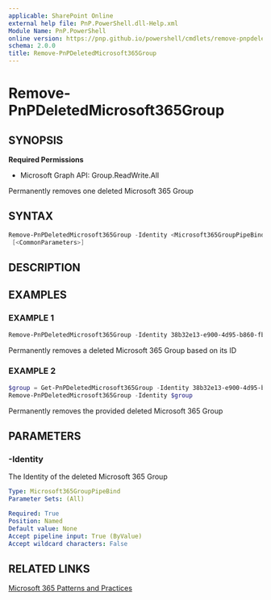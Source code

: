 ```yaml
---
applicable: SharePoint Online
external help file: PnP.PowerShell.dll-Help.xml
Module Name: PnP.PowerShell
online version: https://pnp.github.io/powershell/cmdlets/remove-pnpdeletedmicrosoft365group
schema: 2.0.0
title: Remove-PnPDeletedMicrosoft365Group
---
```


# Remove-PnPDeletedMicrosoft365Group

## SYNOPSIS

**Required Permissions**

  * Microsoft Graph API: Group.ReadWrite.All

Permanently removes one deleted Microsoft 365 Group

## SYNTAX

```powershell
Remove-PnPDeletedMicrosoft365Group -Identity <Microsoft365GroupPipeBind> 
 [<CommonParameters>]
```

## DESCRIPTION

## EXAMPLES

### EXAMPLE 1
```powershell
Remove-PnPDeletedMicrosoft365Group -Identity 38b32e13-e900-4d95-b860-fb52bc07ca7f
```

Permanently removes a deleted Microsoft 365 Group based on its ID

### EXAMPLE 2
```powershell
$group = Get-PnPDeletedMicrosoft365Group -Identity 38b32e13-e900-4d95-b860-fb52bc07ca7f
Remove-PnPDeletedMicrosoft365Group -Identity $group
```

Permanently removes the provided deleted Microsoft 365 Group

## PARAMETERS

### -Identity
The Identity of the deleted Microsoft 365 Group

```yaml
Type: Microsoft365GroupPipeBind
Parameter Sets: (All)

Required: True
Position: Named
Default value: None
Accept pipeline input: True (ByValue)
Accept wildcard characters: False
```

## RELATED LINKS

[Microsoft 365 Patterns and Practices](https://aka.ms/m365pnp)